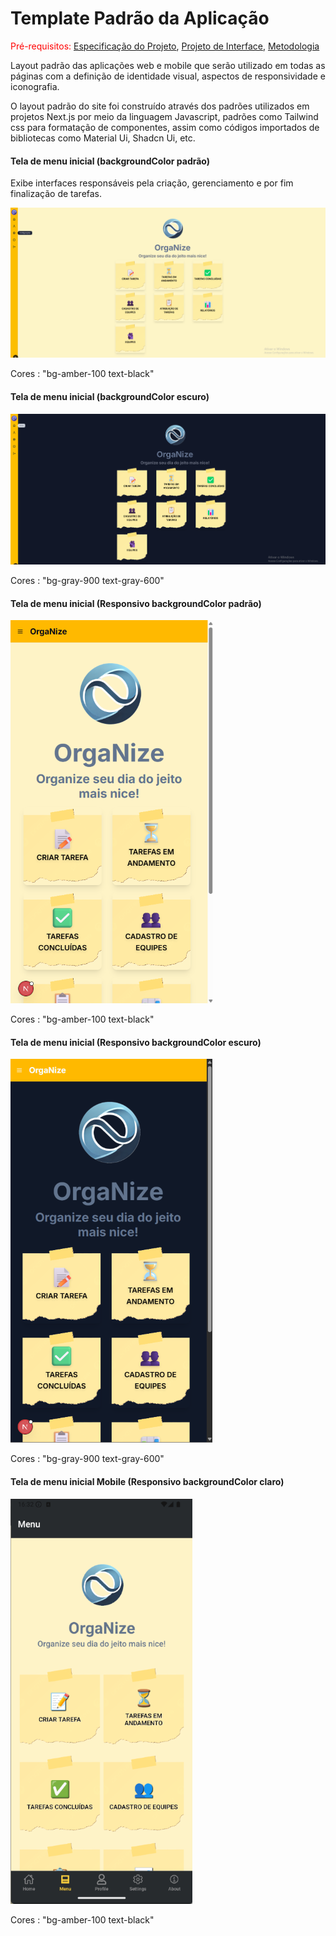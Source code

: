 # Template Padrão da Aplicação

<span style="color:red">Pré-requisitos: <a href="2-Especificação do Projeto.md"> Especificação do Projeto</a></span>, <a href="3-Projeto de Interface.md"> Projeto de Interface</a>, <a href="4-Metodologia.md"> Metodologia</a>

Layout padrão das aplicações web e mobile que serão utilizado em todas as páginas com a definição de identidade visual, aspectos de responsividade e iconografia.

O layout padrão do site foi construído através dos padrões utilizados em projetos Next.js por meio da linguagem Javascript, padrões como Tailwind css para formatação de componentes, assim como códigos importados de bibliotecas como Material Ui, Shadcn Ui, etc.

#### Tela de menu inicial (backgroundColor padrão)

Exibe interfaces responsáveis pela criação, gerenciamento e por fim finalização de tarefas.

![Menu inicial](img/img_doc6/Layout_padrao.png)

Cores : "bg-amber-100 text-black"

#### Tela de menu inicial (backgroundColor escuro)

![Menu inicial](img/img_doc6/Layout_escuro.png)

Cores : "bg-gray-900 text-gray-600"

#### Tela de menu inicial (Responsivo backgroundColor padrão)

![Menu inicial](img/img_doc6/Layout_responsivo_padrao.png)

Cores : "bg-amber-100 text-black"

#### Tela de menu inicial (Responsivo backgroundColor escuro)

![Menu inicial](img/img_doc6/Layout_responsivo_escuro.png)

Cores : "bg-gray-900 text-gray-600"

#### Tela de menu inicial Mobile (Responsivo backgroundColor claro)

![Menu inicial](img/img_doc6/Layout_mobile.png)

Cores : "bg-amber-100 text-black"
